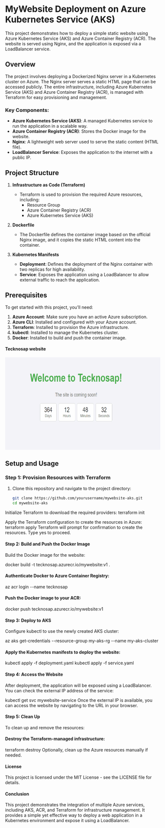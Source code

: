 # MyWebsite Deployment on Azure Kubernetes Service (AKS)

This project demonstrates how to deploy a simple static website using Azure Kubernetes Service (AKS) and Azure Container Registry (ACR). The website is served using Nginx, and the application is exposed via a LoadBalancer service.

## Overview

The project involves deploying a Dockerized Nginx server in a Kubernetes cluster on Azure. The Nginx server serves a static HTML page that can be accessed publicly. The entire infrastructure, including Azure Kubernetes Service (AKS) and Azure Container Registry (ACR), is managed with Terraform for easy provisioning and management.

### Key Components:
- **Azure Kubernetes Service (AKS)**: A managed Kubernetes service to run the application in a scalable way.
- **Azure Container Registry (ACR)**: Stores the Docker image for the website.
- **Nginx**: A lightweight web server used to serve the static content (HTML file).
- **LoadBalancer Service**: Exposes the application to the internet with a public IP.

## Project Structure

1. **Infrastructure as Code (Terraform)**
   - Terraform is used to provision the required Azure resources, including:
     - Resource Group
     - Azure Container Registry (ACR)
     - Azure Kubernetes Service (AKS)

2. **Dockerfile**
   - The Dockerfile defines the container image based on the official Nginx image, and it copies the static HTML content into the container.

3. **Kubernetes Manifests**
   - **Deployment**: Defines the deployment of the Nginx container with two replicas for high availability.
   - **Service**: Exposes the application using a LoadBalancer to allow external traffic to reach the application.

## Prerequisites

To get started with this project, you’ll need:

1. **Azure Account**: Make sure you have an active Azure subscription.
2. **Azure CLI**: Installed and configured with your Azure account.
3. **Terraform**: Installed to provision the Azure infrastructure.
4. **kubectl**: Installed to manage the Kubernetes cluster.
5. **Docker**: Installed to build and push the container image.


#### Tecknosap website

<img src="https://github.com/tecknosap/aks-web-deployment/blob/main/Animation-web.gif?raw=true" alt="Website Deployment Animation" width="600" height="300" />

## Setup and Usage

### Step 1: Provision Resources with Terraform

1. Clone this repository and navigate to the project directory:
   ```bash
   git clone https://github.com/yourusername/mywebsite-aks.git
   cd mywebsite-aks

Initialize Terraform to download the required providers:
terraform init

Apply the Terraform configuration to create the resources in Azure:
terraform apply
Terraform will prompt for confirmation to create the resources. Type yes to proceed.

#### Step 2: Build and Push the Docker Image

Build the Docker image for the website:

docker build -t tecknosap.azurecr.io/mywebsite:v1 .

#### Authenticate Docker to Azure Container Registry:

az acr login --name tecknosap

#### Push the Docker image to your ACR:

docker push tecknosap.azurecr.io/mywebsite:v1

#### Step 3: Deploy to AKS
Configure kubectl to use the newly created AKS cluster:

az aks get-credentials --resource-group my-aks-rg --name my-aks-cluster

#### Apply the Kubernetes manifests to deploy the website:

kubectl apply -f deployment.yaml
kubectl apply -f service.yaml

#### Step 4: Access the Website
After deployment, the application will be exposed using a LoadBalancer. You can check the external IP address of the service:

kubectl get svc mywebsite-service
Once the external IP is available, you can access the website by navigating to the URL in your browser.

#### Step 5: Clean Up
To clean up and remove the resources:

#### Destroy the Terraform-managed infrastructure:
terraform destroy
Optionally, clean up the Azure resources manually if needed.

#### License
This project is licensed under the MIT License - see the LICENSE file for details.

#### Conclusion
This project demonstrates the integration of multiple Azure services, including AKS, ACR, and Terraform for infrastructure management. It provides a simple yet effective way to deploy a web application in a Kubernetes environment and expose it using a LoadBalancer.
